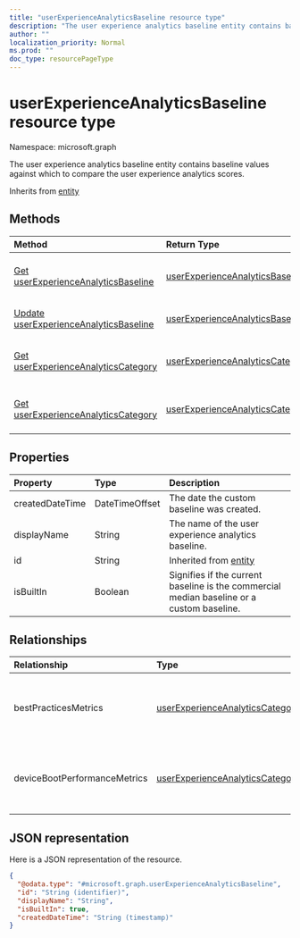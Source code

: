 ```yaml
---
title: "userExperienceAnalyticsBaseline resource type"
description: "The user experience analytics baseline entity contains baseline values against which to compare the user experience analytics scores."
author: ""
localization_priority: Normal
ms.prod: ""
doc_type: resourcePageType
---
```


# userExperienceAnalyticsBaseline resource type


Namespace: microsoft.graph

The user experience analytics baseline entity contains baseline values against which to compare the user experience analytics scores.


Inherits from [entity](../resources/entity.md)

## Methods
|Method|Return Type|Description|
|:---|:---|:---|
|[Get userExperienceAnalyticsBaseline](../api/userexperienceanalyticsbaseline-get.md)|[userExperienceAnalyticsBaseline](../resources/userexperienceanalyticsbaseline.md)|Read properties and relationships of the [userExperienceAnalyticsBaseline](../resources/userexperienceanalyticsbaseline.md) object.|
|[Update userExperienceAnalyticsBaseline](../api/userexperienceanalyticsbaseline-update.md)|[userExperienceAnalyticsBaseline](../resources/userexperienceanalyticsbaseline.md)|Update the properties of a [userExperienceAnalyticsBaseline](../resources/userexperienceanalyticsbaseline.md) object.|
|[Get userExperienceAnalyticsCategory](../api/userexperienceanalyticscategory-get.md)|[userExperienceAnalyticsCategory](../resources/userexperienceanalyticscategory.md)|Read properties and relationships of the [userExperienceAnalyticsCategory](../resources/userexperienceanalyticscategory.md) object.|
|[Get userExperienceAnalyticsCategory](../api/userexperienceanalyticscategory-get.md)|[userExperienceAnalyticsCategory](../resources/userexperienceanalyticscategory.md)|Read properties and relationships of the [userExperienceAnalyticsCategory](../resources/userexperienceanalyticscategory.md) object.|

## Properties
|Property|Type|Description|
|:---|:---|:---|
|createdDateTime|DateTimeOffset|The date the custom baseline was created.|
|displayName|String|The name of the user experience analytics baseline.|
|id|String| Inherited from [entity](../resources/entity.md)|
|isBuiltIn|Boolean|Signifies if the current baseline is the commercial median baseline or a custom baseline.|

## Relationships
|Relationship|Type|Description|
|:---|:---|:---|
|bestPracticesMetrics|[userExperienceAnalyticsCategory](../resources/userexperienceanalyticscategory.md)|The user experience analytics best practices metrics.|
|deviceBootPerformanceMetrics|[userExperienceAnalyticsCategory](../resources/userexperienceanalyticscategory.md)|The user experience analytics device boot performance metrics.|

## JSON representation
Here is a JSON representation of the resource.
<!-- {
  "blockType": "resource",
  "keyProperty": "id",
  "@odata.type": "microsoft.graph.userExperienceAnalyticsBaseline",
  "baseType": "microsoft.graph.entity",
  "openType": false
}
-->
``` json
{
  "@odata.type": "#microsoft.graph.userExperienceAnalyticsBaseline",
  "id": "String (identifier)",
  "displayName": "String",
  "isBuiltIn": true,
  "createdDateTime": "String (timestamp)"
}
```

